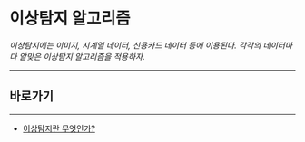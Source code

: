 # 이상탐지 알고리즘

*이상탐지에는 이미지, 시계열 데이터, 신용카드 데이터 등에 이용된다. 각각의 데이터마다 알맞은 이상탐지 알고리즘을 적용하자.*

---

## 바로가기

---

- [이상탐지란 무엇인가?](https://github.com/wjsrlahrlco1998/TIL/blob/master/Anomaly_Detection/What_is_Anomaly_Detection.md)
